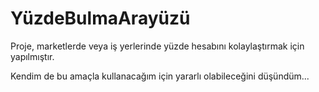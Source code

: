 # YüzdeBulmaArayüzü

Proje, marketlerde veya iş yerlerinde yüzde hesabını kolaylaştırmak için yapılmıştır.

Kendim de bu amaçla kullanacağım için yararlı olabileceğini düşündüm...